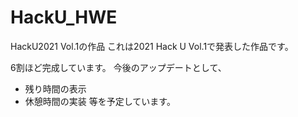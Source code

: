 # HackU_HWE
HackU2021 Vol.1の作品
これは2021 Hack U Vol.1で発表した作品です。

6割ほど完成しています。
今後のアップデートとして、
- 残り時間の表示
- 休憩時間の実装
等を予定しています。

